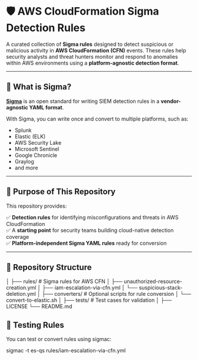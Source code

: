 # 🛡️ **AWS CloudFormation Sigma Detection Rules**

A curated collection of **Sigma rules** designed to detect suspicious or malicious activity in **AWS CloudFormation (CFN)** events. These rules help security analysts and threat hunters monitor and respond to anomalies within AWS environments using a **platform-agnostic detection format**.

---

## 📌 **What is Sigma?**

**[Sigma](https://github.com/SigmaHQ/sigma)** is an open standard for writing SIEM detection rules in a **vendor-agnostic YAML format**.

With Sigma, you can write once and convert to multiple platforms, such as:
- Splunk
- Elastic (ELK)
- AWS Security Lake
- Microsoft Sentinel
- Google Chronicle
- Graylog
- and more

---

## 🚀 **Purpose of This Repository**

This repository provides:

✅ **Detection rules** for identifying misconfigurations and threats in AWS CloudFormation  
✅ A **starting point** for security teams building cloud-native detection coverage  
✅ **Platform-independent Sigma YAML rules** ready for conversion

---

## 📂 **Repository Structure**

│
├── rules/ # Sigma rules for AWS CFN
│ ├── unauthorized-resource-creation.yml
│ ├── iam-escalation-via-cfn.yml
│ └── suspicious-stack-deletion.yml
│
├── converters/ # Optional scripts for rule conversion
│ └── convert-to-elastic.sh
│
├── tests/ # Test cases for validation
│
├── LICENSE
└── README.md

## 🧪 Testing Rules
You can test or convert rules using sigmac:

sigmac -t es-qs rules/iam-escalation-via-cfn.yml

